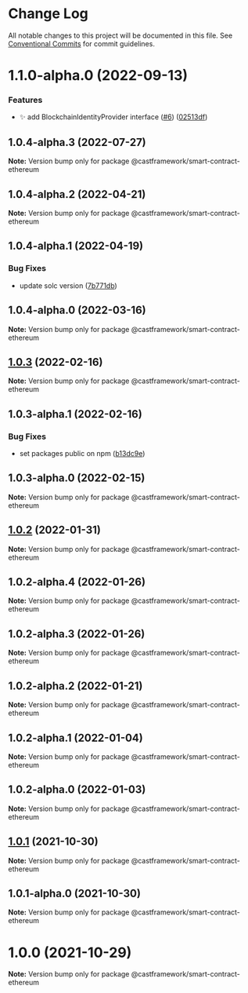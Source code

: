 # Change Log

All notable changes to this project will be documented in this file.
See [Conventional Commits](https://conventionalcommits.org) for commit guidelines.

# 1.1.0-alpha.0 (2022-09-13)


### Features

* :sparkles: add BlockchainIdentityProvider interface ([#6](https://github.com/castframework/gba/issues/6)) ([02513df](https://github.com/castframework/gba/commit/02513dfd7702c72b3288a8cb0d71cbb0b9671678))





## 1.0.4-alpha.3 (2022-07-27)

**Note:** Version bump only for package @castframework/smart-contract-ethereum





## 1.0.4-alpha.2 (2022-04-21)

**Note:** Version bump only for package @castframework/smart-contract-ethereum





## 1.0.4-alpha.1 (2022-04-19)


### Bug Fixes

* update solc version ([7b771db](https://github.com/castframework/gba/commit/7b771db9561b54b6dc40544a5b934d9f092fffa5))





## 1.0.4-alpha.0 (2022-03-16)

**Note:** Version bump only for package @castframework/smart-contract-ethereum





## [1.0.3](https://github.com/castframework/cast/compare/v1.0.3-alpha.1...v1.0.3) (2022-02-16)

**Note:** Version bump only for package @castframework/smart-contract-ethereum





## 1.0.3-alpha.1 (2022-02-16)


### Bug Fixes

* set packages public on npm ([b13dc9e](https://github.com/castframework/cast/commit/b13dc9e677de97f6c60b47bef1457e7b9984df02))





## 1.0.3-alpha.0 (2022-02-15)

**Note:** Version bump only for package @castframework/smart-contract-ethereum





## [1.0.2](https://github.com/castframework/cast/compare/v1.0.2-alpha.4...v1.0.2) (2022-01-31)

**Note:** Version bump only for package @castframework/smart-contract-ethereum





## 1.0.2-alpha.4 (2022-01-26)

**Note:** Version bump only for package @castframework/smart-contract-ethereum





## 1.0.2-alpha.3 (2022-01-26)

**Note:** Version bump only for package @castframework/smart-contract-ethereum





## 1.0.2-alpha.2 (2022-01-21)

**Note:** Version bump only for package @castframework/smart-contract-ethereum





## 1.0.2-alpha.1 (2022-01-04)

**Note:** Version bump only for package @castframework/smart-contract-ethereum





## 1.0.2-alpha.0 (2022-01-03)

**Note:** Version bump only for package @castframework/smart-contract-ethereum





## [1.0.1](https://github.com/castframework/cast/compare/v1.0.1-alpha.0...v1.0.1) (2021-10-30)

**Note:** Version bump only for package @castframework/smart-contract-ethereum





## 1.0.1-alpha.0 (2021-10-30)

**Note:** Version bump only for package @castframework/smart-contract-ethereum





# 1.0.0 (2021-10-29)

**Note:** Version bump only for package @castframework/smart-contract-ethereum
